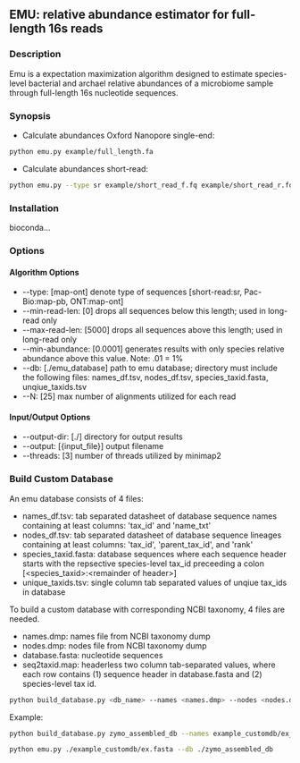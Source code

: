 ## EMU: relative abundance estimator for full-length 16s reads


### Description

Emu is a expectation maximization algorithm designed to estimate species-level bacterial and archael relative abundances of a microbiome sample through full-length 16s nucleotide sequences.

### Synopsis

- Calculate abundances Oxford Nanopore single-end:
```bash
python emu.py example/full_length.fa
```
- Calculate abundances short-read:
```bash
python emu.py --type sr example/short_read_f.fq example/short_read_r.fq
```

### Installation

bioconda...


### Options

#### Algorithm Options

* --type: [map-ont] denote type of sequences [short-read:sr, Pac-Bio:map-pb, ONT:map-ont]
* --min-read-len: [0] drops all sequences below this length; used in long-read only
* --max-read-len: [5000] drops all sequences above this length; used in long-read only
* --min-abundance: [0.0001] generates results with only species relative abundance above this value. Note: .01 = 1%
* --db: [./emu_database] path to emu database; directory must include the following files: names_df.tsv, nodes_df.tsv, species_taxid.fasta, unqiue_taxids.tsv
* --N: [25] max number of alignments utilized for each read

#### Input/Output Options

* --output-dir: [./] directory for output results
* --output: [{input_file}] output filename 
* --threads: [3] number of threads utilized by minimap2


### Build Custom Database

An emu database consists of 4 files:

- names_df.tsv: tab separated datasheet of database sequence names containing at least columns: 'tax_id' and 'name_txt'
- nodes_df.tsv: tab separated datasheet of database sequence lineages containing at least columns: 'tax_id', 'parent_tax_id', and 'rank'
- species_taxid.fasta: database sequences where each sequence header starts with the repsective species-level tax_id preceeding a colon [\<species_taxid>:\<remainder of header>]
- unique_taxids.tsv: single column tab separated values of unqiue tax_ids in database

To build a custom database with corresponding NCBI taxonomy, 4 files are needed.

- names.dmp: names file from NCBI taxonomy dump
- nodes.dmp: nodes file from NCBI taxonomy dump
- database.fasta: nucleotide sequences
- seq2taxid.map: headerless two column tab-separated values, where each row contains (1) sequence header in database.fasta and (2) species-level tax id.

```bash
python build_database.py <db_name> --names <names.dmp> --nodes <nodes.dmp> --sequences <database.fasta> --seq2tax <seq2taxid.map>
```

Example:

```bash
python build_database.py zymo_assembled_db --names example_customdb/ex_names.dmp --nodes example_customdb/ex_nodes.dmp --sequences ./example_customdb/ex.fasta --seq2tax ./example_customdb/ex_seq2tax.map
```

```bash
python emu.py ./example_customdb/ex.fasta --db ./zymo_assembled_db
```






